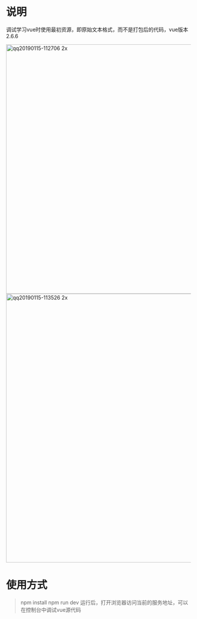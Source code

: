 # 说明
调试学习vue时使用最初资源，即原始文本格式，而不是打包后的代码，vue版本2.6.6

<img width="678" alt="qq20190115-112706 2x" src="https://user-images.githubusercontent.com/23492006/51156888-88d1a300-18b8-11e9-8d39-074abf517a30.png">

<img width="731" alt="qq20190115-113526 2x" src="https://user-images.githubusercontent.com/23492006/51157215-d4388100-18b9-11e9-8af3-63955372aa97.png">


# 使用方式
> npm install
> npm run dev
运行后，打开浏览器访问当前的服务地址，可以在控制台中调试vue源代码